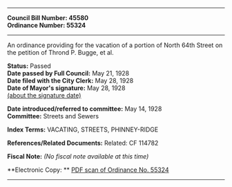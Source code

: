 * * * * *  
  
**Council Bill Number: [](#h0)[](#h2)45580**   
**Ordinance Number: 55324**  
  
* * * * *  
  
An ordinance providing for the vacation of a portion of North 64th Street on the petition of Thrond P. Bugge, et al.  
  
**Status:** Passed   
**Date passed by Full Council:** May 21, 1928   
**Date filed with the City Clerk:** May 28, 1928   
**Date of Mayor's signature:** May 28, 1928   
[(about the signature date)](/~public/approvaldate.htm)   
  
  
**Date introduced/referred to committee:** May 14, 1928   
**Committee:** Streets and Sewers   
  
**Index Terms:** VACATING, STREETS, PHINNEY-RIDGE  
  
**References/Related Documents:** Related: CF 114782  
  
**Fiscal Note:** *(No fiscal note available at this time)*  
  
**Electronic Copy: ** [PDF scan of Ordinance No. 55324](/~archives/Ordinances/Ord_55324.pdf)  
  
* * * * *  
